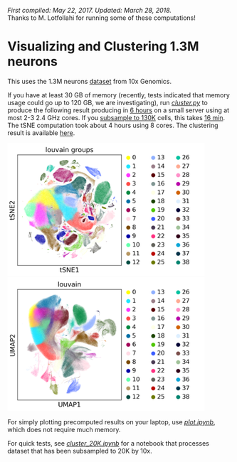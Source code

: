 *First compiled: May 22, 2017. Updated: March 28, 2018.*   
Thanks to M. Lotfollahi for running some of these computations!

# Visualizing and Clustering 1.3M neurons

This uses the 1.3M neurons [dataset](https://support.10xgenomics.com/single-cell-gene-expression/datasets/1M_neurons) from 10x Genomics. 

If you have at least 30 GB of memory (recently, tests indicated that memory usage could go up to 120 GB, we are investigating), run [*cluster.py*](cluster.py) to produce the following result producing in [6 hours](logfile_1.3M.txt) on a small server using at most 2-3 2.4 GHz cores. If you [subsample to 130K](cluster_130K.py) cells, this takes [16 min](logfile_130K.txt). The tSNE computation took about 4 hours using 8 cores. The clustering result is available [here](results/louvain.csv.gz).

<img src="figures/tsne.png" height=300px>
<img src="figures/umap.png" height=300px>

For simply plotting precomputed results on your laptop, use [*plot.ipynb*](https://nbviewer.jupyter.org/github/theislab/scanpy_usage/blob/master/170522_visualizing_one_million_cells/plot.ipynb), which does not require much memory.

For quick tests, see [*cluster_20K.ipynb*](https://nbviewer.jupyter.org/github/theislab/scanpy_usage/blob/master/170522_visualizing_one_million_cells/cluster_20K.ipynb) for a notebook that processes dataset that has been subsampled to 20K by 10x.

